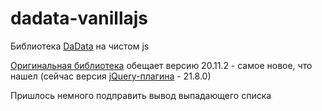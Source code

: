 # dadata-vanillajs
Библиотека [DaData](https://dadata.ru/api/suggest/) на чистом js

[Оригинальная библиотека](https://www.npmjs.com/package/@dadata/suggestions) обещает версию 20.11.2 - самое новое, что нашел
(сейчас версия [jQuery-плагина](https://www.npmjs.com/package/suggestions-jquery) - 21.8.0)

Пришлось немного подправить вывод выпадающего списка